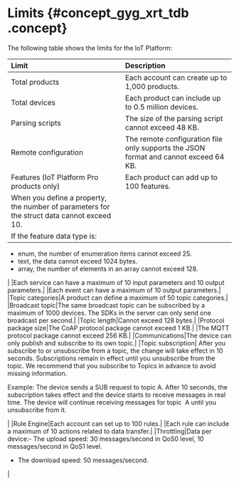 # Limits {#concept_gyg_xrt_tdb .concept}

The following table shows the limits for the IoT Platform:

|Limit|Description|
|:----|:----------|
|Total products|Each account can create up to 1,000 products.|
|Total devices|Each product can include up to 0.5 million devices.|
|Parsing scripts|The size of the parsing script cannot exceed 48 KB.|
|Remote configuration|The remote configuration file only supports the JSON format and cannot exceed 64 KB.|
|Features \(IoT Platform Pro products only\)|Each product can add up to 100 features.|
|When you define a property, the number of parameters for the struct data cannot exceed 10.|
| If the feature data type is:

 -   enum, the number of enumeration items cannot exceed 25.
-   text, the data cannot exceed 1024 bytes.
-   array, the number of elements in an array cannot exceed 128.

 |
|Each service can have a maximum of 10 input parameters and 10 output parameters.|
|Each event can have a maximum of 10 output parameters.|
|Topic categories|A product can define a maximum of 50 topic categories.|
|Broadcast topic|The same broadcast topic can be subscribed by a maximum of 1000 devices. The SDKs in the server can only send one broadcast per second.|
|Topic length|Cannot exceed 128 bytes.|
|Protocol package size|The CoAP protocol package cannot exceed 1 KB.|
|The MQTT protocol package cannot exceed 256 KB.|
|Communications|The device can only publish and subscribe to its own topic.|
|Topic subscription| After you subscribe to or unsubscribe from a topic, the change will take effect in 10 seconds. Subscriptions remain in effect until you unsubscribe from the topic. We recommend that you subscribe to Topics in advance to avoid missing information.

 Example: The device sends a SUB request to topic A. After 10 seconds, the subscription takes effect and the device starts to receive messages in real time. The device will continue receiving messages for topic  A until you unsubscribe from it.

 |
|Rule Engine|Each account can set up to 100 rules.|
|Each rule can include a maximum of 10 actions related to data transfer.|
|Throttling|Data per device:-   The upload speed: 30 messages/second in QoS0 level, 10 messages/second in QoS1 level.
-   The download speed: 50 messages/second.

|

